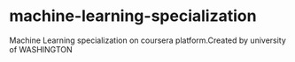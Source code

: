 # machine-learning-specialization
Machine Learning specialization on coursera platform.Created  by university of WASHINGTON
